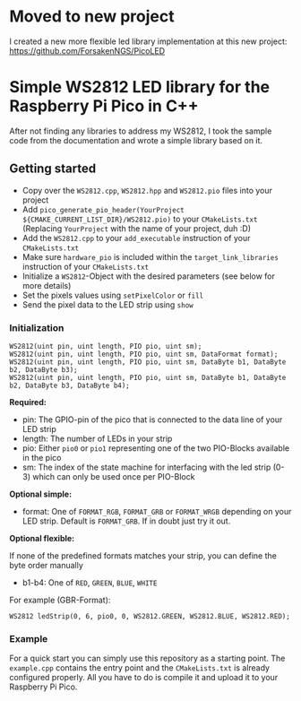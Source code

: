 # Moved to new project

I created a new more flexible led library implementation at this new project: https://github.com/ForsakenNGS/PicoLED

# Simple WS2812 LED library for the Raspberry Pi Pico in C++

After not finding any libraries to address my WS2812, I took the sample code from the documentation and wrote a simple library based on it.

## Getting started

- Copy over the `WS2812.cpp`, `WS2812.hpp` and `WS2812.pio` files into your project
- Add `pico_generate_pio_header(YourProject ${CMAKE_CURRENT_LIST_DIR}/WS2812.pio)` to your `CMakeLists.txt` (Replacing `YourProject` with the name of your project, duh :D)
- Add the `WS2812.cpp` to your `add_executable` instruction of your `CMakeLists.txt`
- Make sure `hardware_pio` is included within the `target_link_libraries` instruction of your `CMakeLists.txt`
- Initialize a `WS2812`-Object with the desired parameters (see below for more details)
- Set the pixels values using `setPixelColor` or `fill`
- Send the pixel data to the LED strip using `show`

### Initialization

```
WS2812(uint pin, uint length, PIO pio, uint sm);
WS2812(uint pin, uint length, PIO pio, uint sm, DataFormat format);
WS2812(uint pin, uint length, PIO pio, uint sm, DataByte b1, DataByte b2, DataByte b3);
WS2812(uint pin, uint length, PIO pio, uint sm, DataByte b1, DataByte b2, DataByte b3, DataByte b4);
```

**Required:**

- pin: The GPIO-pin of the pico that is connected to the data line of your LED strip
- length: The number of LEDs in your strip
- pio: Either `pio0` or `pio1` representing one of the two PIO-Blocks available in the pico
- sm: The index of the state machine for interfacing with the led strip (0-3) which can only be used once per PIO-Block

**Optional simple:**

- format: One of `FORMAT_RGB`, `FORMAT_GRB` or `FORMAT_WRGB` depending on your LED strip. Default is `FORMAT_GRB`. If in doubt just try it out.

**Optional flexible:**

If none of the predefined formats matches your strip, you can define the byte order manually
- b1-b4: One of `RED`, `GREEN`, `BLUE`, `WHITE`

For example (GBR-Format):
```
WS2812 ledStrip(0, 6, pio0, 0, WS2812.GREEN, WS2812.BLUE, WS2812.RED);
```

### Example

For a quick start you can simply use this repository as a starting point. The `example.cpp` contains the entry point and the `CMakeLists.txt` is already configured properly. All you have to do is compile it and upload it to your Raspberry Pi Pico.
